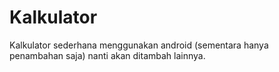 # Kalkulator
Kalkulator sederhana menggunakan android (sementara hanya penambahan saja) nanti akan ditambah lainnya.
